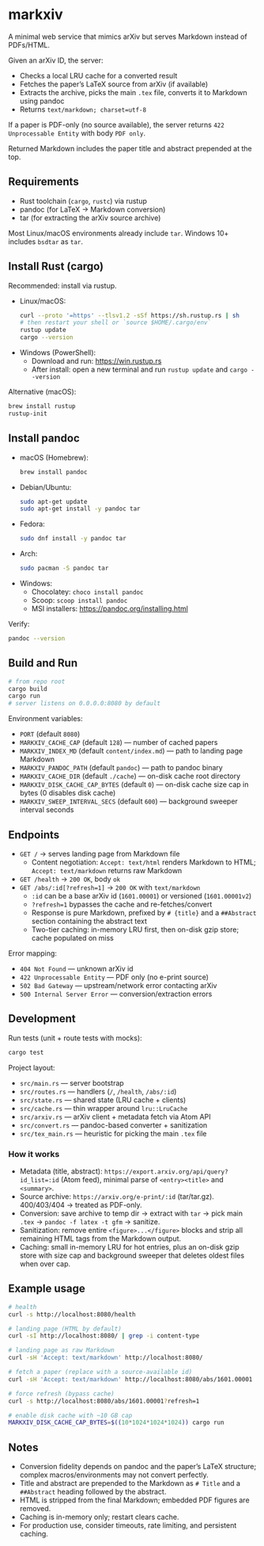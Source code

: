 # markxiv

A minimal web service that mimics arXiv but serves Markdown instead of PDFs/HTML.

Given an arXiv ID, the server:
- Checks a local LRU cache for a converted result
- Fetches the paper’s LaTeX source from arXiv (if available)
- Extracts the archive, picks the main `.tex` file, converts it to Markdown using pandoc
- Returns `text/markdown; charset=utf-8`

If a paper is PDF-only (no source available), the server returns `422 Unprocessable Entity` with body `PDF only`.

Returned Markdown includes the paper title and abstract prepended at the top.

## Requirements

- Rust toolchain (`cargo`, `rustc`) via rustup
- pandoc (for LaTeX → Markdown conversion)
- tar (for extracting the arXiv source archive)

Most Linux/macOS environments already include `tar`. Windows 10+ includes `bsdtar` as `tar`.

## Install Rust (cargo)

Recommended: install via rustup.

- Linux/macOS:
  ```bash
  curl --proto '=https' --tlsv1.2 -sSf https://sh.rustup.rs | sh
  # then restart your shell or `source $HOME/.cargo/env`
  rustup update
  cargo --version
  ```
- Windows (PowerShell):
  - Download and run: https://win.rustup.rs
  - After install: open a new terminal and run `rustup update` and `cargo --version`

Alternative (macOS):
```bash
brew install rustup
rustup-init
```

## Install pandoc

- macOS (Homebrew):
  ```bash
  brew install pandoc
  ```
- Debian/Ubuntu:
  ```bash
  sudo apt-get update
  sudo apt-get install -y pandoc tar
  ```
- Fedora:
  ```bash
  sudo dnf install -y pandoc tar
  ```
- Arch:
  ```bash
  sudo pacman -S pandoc tar
  ```
- Windows:
  - Chocolatey: `choco install pandoc`
  - Scoop: `scoop install pandoc`
  - MSI installers: https://pandoc.org/installing.html

Verify:
```bash
pandoc --version
```

## Build and Run

```bash
# from repo root
cargo build
cargo run
# server listens on 0.0.0.0:8080 by default
```

Environment variables:
- `PORT` (default `8080`)
- `MARKXIV_CACHE_CAP` (default `128`) — number of cached papers
- `MARKXIV_INDEX_MD` (default `content/index.md`) — path to landing page Markdown
- `MARKXIV_PANDOC_PATH` (default `pandoc`) — path to pandoc binary
- `MARKXIV_CACHE_DIR` (default `./cache`) — on-disk cache root directory
- `MARKXIV_DISK_CACHE_CAP_BYTES` (default `0`) — on-disk cache size cap in bytes (0 disables disk cache)
- `MARKXIV_SWEEP_INTERVAL_SECS` (default `600`) — background sweeper interval seconds

## Endpoints

- `GET /` → serves landing page from Markdown file
  - Content negotiation: `Accept: text/html` renders Markdown to HTML; `Accept: text/markdown` returns raw Markdown
- `GET /health` → `200 OK`, body `ok`
- `GET /abs/:id[?refresh=1]` → `200 OK` with `text/markdown`
  - `:id` can be a base arXiv id (`1601.00001`) or versioned (`1601.00001v2`)
  - `?refresh=1` bypasses the cache and re-fetches/convert
  - Response is pure Markdown, prefixed by `# {title}` and a `##Abstract` section containing the abstract text
  - Two-tier caching: in-memory LRU first, then on-disk gzip store; cache populated on miss

Error mapping:
- `404 Not Found` — unknown arXiv id
- `422 Unprocessable Entity` — PDF only (no e-print source)
- `502 Bad Gateway` — upstream/network error contacting arXiv
- `500 Internal Server Error` — conversion/extraction errors

## Development

Run tests (unit + route tests with mocks):
```bash
cargo test
```

Project layout:
- `src/main.rs` — server bootstrap
- `src/routes.rs` — handlers (`/`, `/health`, `/abs/:id`)
- `src/state.rs` — shared state (LRU cache + clients)
- `src/cache.rs` — thin wrapper around `lru::LruCache`
- `src/arxiv.rs` — arXiv client + metadata fetch via Atom API
- `src/convert.rs` — pandoc-based converter + sanitization
- `src/tex_main.rs` — heuristic for picking the main `.tex` file

### How it works

- Metadata (title, abstract): `https://export.arxiv.org/api/query?id_list=:id` (Atom feed), minimal parse of `<entry><title>` and `<summary>`.
- Source archive: `https://arxiv.org/e-print/:id` (tar/tar.gz). 400/403/404 → treated as PDF-only.
- Conversion: save archive to temp dir → extract with `tar` → pick main `.tex` → `pandoc -f latex -t gfm` → sanitize.
- Sanitization: remove entire `<figure>...</figure>` blocks and strip all remaining HTML tags from the Markdown output.
- Caching: small in-memory LRU for hot entries, plus an on-disk gzip store with size cap and background sweeper that deletes oldest files when over cap.

## Example usage

```bash
# health
curl -s http://localhost:8080/health

# landing page (HTML by default)
curl -sI http://localhost:8080/ | grep -i content-type

# landing page as raw Markdown
curl -sH 'Accept: text/markdown' http://localhost:8080/

# fetch a paper (replace with a source-available id)
curl -sH 'Accept: text/markdown' http://localhost:8080/abs/1601.00001

# force refresh (bypass cache)
curl -s http://localhost:8080/abs/1601.00001?refresh=1

# enable disk cache with ~10 GB cap
MARKXIV_DISK_CACHE_CAP_BYTES=$((10*1024*1024*1024)) cargo run
```

## Notes

- Conversion fidelity depends on pandoc and the paper’s LaTeX structure; complex macros/environments may not convert perfectly.
- Title and abstract are prepended to the Markdown as `# Title` and a `##Abstract` heading followed by the abstract.
- HTML is stripped from the final Markdown; embedded PDF figures are removed.
- Caching is in-memory only; restart clears cache.
- For production use, consider timeouts, rate limiting, and persistent caching.
